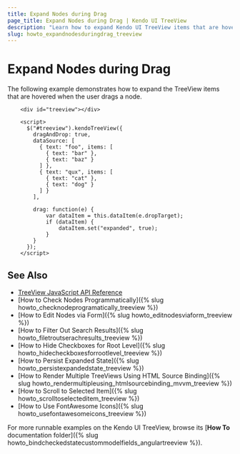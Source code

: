 ```yaml
---
title: Expand Nodes during Drag
page_title: Expand Nodes during Drag | Kendo UI TreeView
description: "Learn how to expand Kendo UI TreeView items that are hovered when the user drags a node."
slug: howto_expandnodesduringdrag_treeview
---
```


# Expand Nodes during Drag

The following example demonstrates how to expand the TreeView items that are hovered when the user drags a node.



```dojo
    <div id="treeview"></div>

    <script>
      $("#treeview").kendoTreeView({
        dragAndDrop: true,
        dataSource: [
          { text: "foo", items: [
            { text: "bar" },
            { text: "baz" }
          ] },
          { text: "qux", items: [
            { text: "cat" },
            { text: "dog" }
          ] }
        ],

        drag: function(e) {
            var dataItem = this.dataItem(e.dropTarget);
            if (dataItem) {
                dataItem.set("expanded", true);
            }
        }
      });
    </script>
```

## See Also

* [TreeView JavaScript API Reference](/api/javascript/ui/treeview)
* [How to Check Nodes Programmatically]({% slug howto_checknodeprogramatically_treeview %})
* [How to Edit Nodes via Form]({% slug howto_editnodesviaform_treeview %})
* [How to Filter Out Search Results]({% slug howto_filetroutserachresults_treeview %})
* [How to Hide Checkboxes for Root Level]({% slug howto_hidecheckboxesforrootlevel_treeview %})
* [How to Persist Expanded State]({% slug howto_persistexpandedstate_treeview %})
* [How to Render Multiple TreeViews Using HTML Source Binding]({% slug howto_rendermultipleusing_htmlsourcebinding_mvvm_treeview %})
* [How to Scroll to Selected Item]({% slug howto_scrolltoselecteditem_treeview %})
* [How to Use FontAwesome Icons]({% slug howto_usefontawesomeicons_treeview %})

For more runnable examples on the Kendo UI TreeView, browse its [**How To** documentation folder]({% slug howto_bindcheckedstatecustommodelfields_angulartreeview %}).
